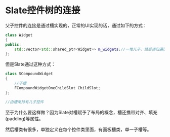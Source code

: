 # Slate控件树的连接

父子控件的连接是通过槽实现的，正常的UI实现的话，通过如下的方式：

```c++
class Widget
{
public:
	std::vector<std::shared_ptr<Widget>> m_widgets;//一堆儿子，然后递归遍历控件
};
```



但是Slate通过这种方式：

```c++
class SCompoundWidget
{
    //子槽
	FCompoundWidgetOneChildSlot ChildSlot;
};

//由槽来持有儿子控件

```

至于为什么要这样做？因为Slate对槽赋予了布局的概念，槽还携带对齐、填充(padding)等属性。

然后槽类有很多，单独定义在每个控件类里面，有画板槽类，单一子槽等。